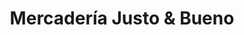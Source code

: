 ---
title: "Mercadería Justo & Bueno"
url: /puerto-boyaca/mercaderia-justo-y-bueno/
shop: general
---